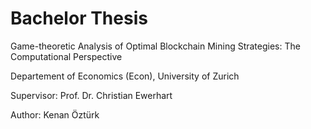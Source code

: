# Bachelor Thesis

Game-theoretic Analysis of Optimal Blockchain Mining Strategies: The Computational Perspective


Departement of Economics (Econ), University of Zurich


Supervisor: Prof. Dr. Christian Ewerhart

Author: Kenan Öztürk
